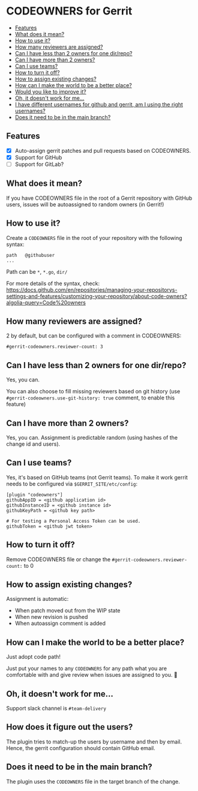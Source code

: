# CODEOWNERS for Gerrit

- [Features](#features)
- [What does it mean?](#what-does-it-mean-)
- [How to use it?](#how-to-use-it-)
- [How many reviewers are assigned?](#how-many-reviewers-are-assigned-)
- [Can I have less than 2 owners for one dir/repo?](#can-i-have-less-than-2-owners-for-one-dir-repo-)
- [Can I have more than 2 owners?](#can-i-have-more-than-2-owners-)
- [Can I use teams?](#can-i-use-teams-)
- [How to turn it off?](#how-to-turn-it-off-)
- [How to assign existing changes?](#how-to-assign-existing-changes-)
- [How can I make the world to be a better place?](#how-can-i-make-the-world-to-be-a-better-place-)
- [Would you like to improve it?](#would-you-like-to-improve-it-)
- [Oh, it doesn't work for me...](#oh--it-doesn-t-work-for-me)
- [I have different usernames for github and gerrit, am I using the right usernames?](#i-have-different-usernames-for-github-and-gerrit--am-i-using-the-right-usernames-)
- [Does it need to be in the main branch?](#does-it-need-to-be-in-the-main-branch-)

## Features

- [x] Auto-assign gerrit patches and pull requests based on CODEOWNERS.
- [x] Support for GitHub
- [ ] Support for GitLab?

## What does it mean?

If you have CODEOWNERS file in the root of a Gerrit repository with GitHub users, issues will be autoassigned to random
owners (in Gerrit!)

## How to use it?

Create a `CODEOWNERS` file in the root of your repository with the following syntax:

```
path   @githubuser
...
```

Path can be `*`, `*.go`, `dir/`

For more details of the syntax, check:
https://docs.github.com/en/repositories/managing-your-repositorys-settings-and-features/customizing-your-repository/about-code-owners?algolia-query=Code%20owners

## How many reviewers are assigned?

2 by default, but can be configured with a comment in CODEOWNERS:

```
#gerrit-codeowners.reviewer-count: 3
```

## Can I have less than 2 owners for one dir/repo?

Yes, you can.

You can also choose to fill missing reviewers based on git history (use `#gerrit-codeowners.use-git-history: true`
comment, to enable this feature)

## Can I have more than 2 owners?

Yes, you can. Assignment is predictable random (using hashes of the change id and users).

## Can I use teams?

Yes, it's based on GitHub teams (not Gerrit teams).
To make it work gerrit needs to be configured via `$GERRIT_SITE/etc/config`:

```
[plugin "codeowners"]
githubAppID = <github application id>
githubInstanceID = <github instance id>
githubKeyPath = <github key path>

# For testing a Personal Access Token can be used.
githubToken = <github jwt token>
```

## How to turn it off?

Remove CODEOWNERS file or change the `#gerrit-codeowners.reviewer-count:` to 0

## How to assign existing changes?

Assignment is automatic:

* When patch moved out from the WIP state
* When new revision is pushed
* When autoassign comment is added

## How can I make the world to be a better place?

Just adopt code path!

Just put your names to any `CODEOWNERS` for any path what you are comfortable with and give review when issues are
assigned to you. :pray:

## Oh, it doesn't work for me...

Support slack channel is `#team-delivery`

## How does it figure out the users?

The plugin tries to match-up the users by username and then by email.
Hence, the gerrit configuration should contain GitHub email.

## Does it need to be in the main branch?

The plugin uses the `CODEOWNERS` file in the target branch of the change.
